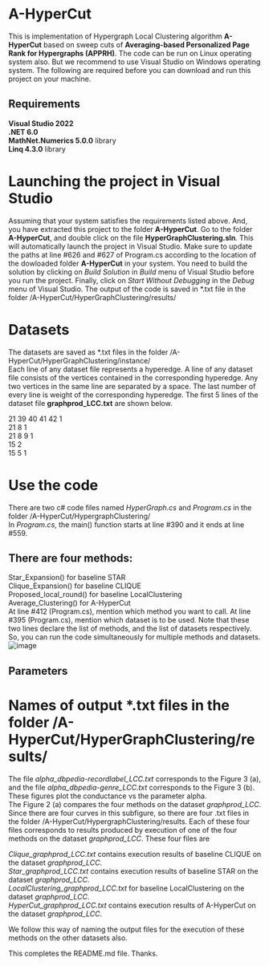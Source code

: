 # A-HyperCut
This is implementation of Hypergraph Local Clustering algorithm **A-HyperCut** based on sweep cuts of **Averaging-based Personalized Page Rank for Hypergraphs (APPRH)**. The code can be run on Linux operating system also. But we recommend to use Visual Studio on Windows operating system. The following are required before you can download and run this project on your machine.
## Requirements
**Visual Studio 2022**  
**.NET 6.0**  
**MathNet.Numerics 5.0.0** library  
**Linq 4.3.0** library  
# Launching the project in Visual Studio
Assuming that your system satisfies the requirements listed above. And, you have extracted this project to the folder **A-HyperCut**. Go to the folder **A-HyperCut**, and double click on the file **HyperGraphClustering.sln**. This will automatically launch the project in Visual Studio. Make sure to update the paths at line #626 and #627 of Program.cs according to the location of the dowloaded folder **A-HyperCut** in your system. You need to build the solution by clicking on *Build Solution* in *Build* menu of Visual Studio before you run the project. Finally, click on *Start Without Debugging* in the *Debug* menu of Visual Studio. The output of the code is saved in *.txt file in the folder /A-HyperCut/HyperGraphClustering/results/
# Datasets
The datasets are saved as *.txt files in the folder /A-HyperCut/HyperGraphClustering/instance/  
Each line of any dataset file represents a hyperedge. A line of any dataset file consists of the vertices contained in the corresponding hyperedge. Any two vertices in the same line are separated by a space. The last number of every line is weight of the corresponding hyperedge. The first 5 lines of the dataset file **graphprod_LCC.txt** are shown below.  
  
21 39 40 41 42 1  
21 8 1  
21 8 9 1  
15 2  
15 5 1  
# Use the code  
There are two c# code files named *HyperGraph.cs* and *Program.cs* in the folder /A-HyperCut/HypergraphClustering/  
In *Program.cs*, the main() function starts at line #390 and it ends at line #559.  
## There are four methods:  
Star_Expansion() for baseline STAR  
Clique_Expansion() for baseline CLIQUE  
Proposed_local_round() for baseline LocalClustering  
Average_Clustering() for A-HyperCut  
At line #412 (Program.cs), mention which method you want to call. At line #395 (Program.cs), mention which dataset is to be used. Note that these two lines declare the list of methods, and the list of datasets respectively. So, you can run the code simultaneously for multiple methods and datasets.  
![image](https://github.com/user-attachments/assets/919041b2-accd-46e1-ae2f-24166a3ba458)

## Parameters

# Names of output *.txt files in the folder /A-HyperCut/HyperGraphClustering/results/
The file *alpha_dbpedia-recordlabel_LCC.txt* corresponds to the Figure 3 (a), and the file *alpha_dbpedia-genre_LCC.txt* corresponds to the Figure 3 (b). These figures plot the conductance vs the parameter alpha.  
The Figure 2 (a) compares the four methods on the dataset *graphprod_LCC*. Since there are four curves in this subfigure, so there are four .txt files in the folder /A-HyperCut/HypergraphClustering/results. Each of these four files corresponds to results produced by execution of one of the four methods on the dataset *graphprod_LCC*. These four files are  
  
*Clique_graphprod_LCC.txt* contains execution results of baseline CLIQUE on the dataset *graphprod_LCC*.   
*Star_graphprod_LCC.txt* contains execution results of baseline STAR on the dataset *graphprod_LCC*.  
*LocalClustering_graphprod_LCC.txt* for baseline LocalClustering on the dataset *graphprod_LCC*.  
*HyperCut_graphprod_LCC.txt* contains execution results of A-HyperCut on the dataset *graphprod_LCC*.  
  
We follow this way of naming the output files for the execution of these methods on the other datasets also.  

This completes the README.md file. Thanks.

